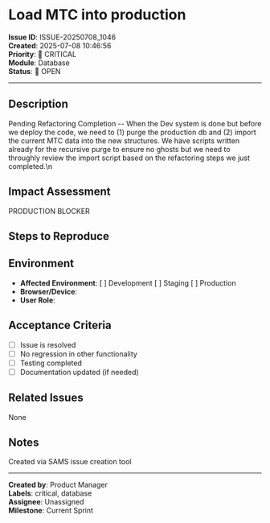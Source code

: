 # Load MTC into production

**Issue ID**: ISSUE-20250708_1046  
**Created**: 2025-07-08 10:46:56  
**Priority**: 🚨 CRITICAL  
**Module**: Database  
**Status**: 🔴 OPEN  

---

## Description

Pending Refactoring Completion -- When the Dev system is done but before we deploy the code, we need to (1) purge the production db and (2) import the current MTC data into the new structures.  We have scripts written already for the recursive purge to ensure no ghosts but we need to throughly review the import script based on the refactoring steps we just completed.\n

## Impact Assessment

PRODUCTION BLOCKER

## Steps to Reproduce



## Environment

- **Affected Environment**: [ ] Development [ ] Staging [ ] Production
- **Browser/Device**: 
- **User Role**: 

## Acceptance Criteria

- [ ] Issue is resolved
- [ ] No regression in other functionality
- [ ] Testing completed
- [ ] Documentation updated (if needed)

## Related Issues

None

## Notes

Created via SAMS issue creation tool

---

**Created by**: Product Manager  
**Labels**: critical, database  
**Assignee**: Unassigned  
**Milestone**: Current Sprint
